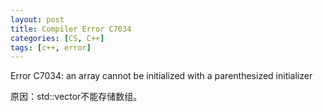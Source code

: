 ```yaml
---
layout: post
title: Compiler Error C7034
categories: [CS, C++]
tags: [c++, error]
---
```


Error C7034: an array cannot be initialized with a parenthesized initializer

原因：std::vector不能存储数组。
